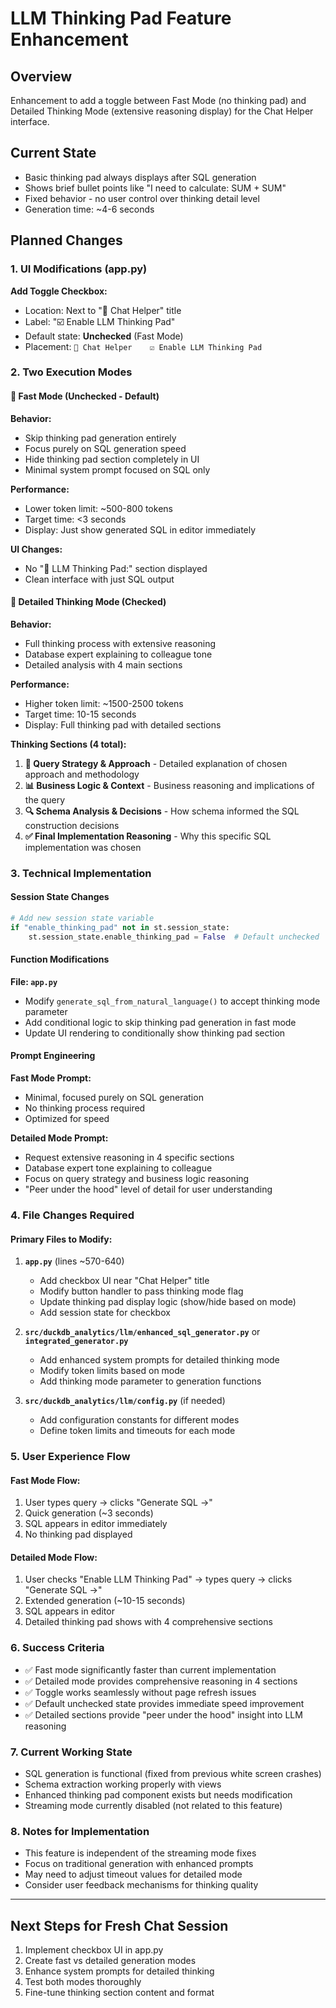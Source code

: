 # LLM Thinking Pad Feature Enhancement

## Overview
Enhancement to add a toggle between Fast Mode (no thinking pad) and Detailed Thinking Mode (extensive reasoning display) for the Chat Helper interface.

## Current State
- Basic thinking pad always displays after SQL generation
- Shows brief bullet points like "I need to calculate: SUM + SUM"
- Fixed behavior - no user control over thinking detail level
- Generation time: ~4-6 seconds

## Planned Changes

### 1. UI Modifications (app.py)

**Add Toggle Checkbox:**
- Location: Next to "💬 Chat Helper" title
- Label: "☑️ Enable LLM Thinking Pad" 
- Default state: **Unchecked** (Fast Mode)
- Placement: `💬 Chat Helper    ☑️ Enable LLM Thinking Pad`

### 2. Two Execution Modes

#### 🚀 Fast Mode (Unchecked - Default)
**Behavior:**
- Skip thinking pad generation entirely
- Focus purely on SQL generation speed
- Hide thinking pad section completely in UI
- Minimal system prompt focused on SQL only

**Performance:**
- Lower token limit: ~500-800 tokens
- Target time: <3 seconds
- Display: Just show generated SQL in editor immediately

**UI Changes:**
- No "🤖 LLM Thinking Pad:" section displayed
- Clean interface with just SQL output

#### 🧠 Detailed Thinking Mode (Checked)
**Behavior:**
- Full thinking process with extensive reasoning
- Database expert explaining to colleague tone
- Detailed analysis with 4 main sections

**Performance:**
- Higher token limit: ~1500-2500 tokens  
- Target time: 10-15 seconds
- Display: Full thinking pad with detailed sections

**Thinking Sections (4 total):**
1. **🎯 Query Strategy & Approach** - Detailed explanation of chosen approach and methodology
2. **📊 Business Logic & Context** - Business reasoning and implications of the query
3. **🔍 Schema Analysis & Decisions** - How schema informed the SQL construction decisions  
4. **✅ Final Implementation Reasoning** - Why this specific SQL implementation was chosen

### 3. Technical Implementation

#### Session State Changes
```python
# Add new session state variable
if "enable_thinking_pad" not in st.session_state:
    st.session_state.enable_thinking_pad = False  # Default unchecked
```

#### Function Modifications
**File: `app.py`**
- Modify `generate_sql_from_natural_language()` to accept thinking mode parameter
- Add conditional logic to skip thinking pad generation in fast mode
- Update UI rendering to conditionally show thinking pad section

#### Prompt Engineering
**Fast Mode Prompt:**
- Minimal, focused purely on SQL generation
- No thinking process required
- Optimized for speed

**Detailed Mode Prompt:**
- Request extensive reasoning in 4 specific sections
- Database expert tone explaining to colleague
- Focus on query strategy and business logic reasoning
- "Peer under the hood" level of detail for user understanding

### 4. File Changes Required

#### Primary Files to Modify:
1. **`app.py`** (lines ~570-640)
   - Add checkbox UI near "Chat Helper" title
   - Modify button handler to pass thinking mode flag
   - Update thinking pad display logic (show/hide based on mode)
   - Add session state for checkbox

2. **`src/duckdb_analytics/llm/enhanced_sql_generator.py`** or **`integrated_generator.py`**
   - Add enhanced system prompts for detailed thinking mode
   - Modify token limits based on mode
   - Add thinking mode parameter to generation functions

3. **`src/duckdb_analytics/llm/config.py`** (if needed)
   - Add configuration constants for different modes
   - Define token limits and timeouts for each mode

### 5. User Experience Flow

#### Fast Mode Flow:
1. User types query → clicks "Generate SQL →" 
2. Quick generation (~3 seconds)
3. SQL appears in editor immediately
4. No thinking pad displayed

#### Detailed Mode Flow:
1. User checks "Enable LLM Thinking Pad" → types query → clicks "Generate SQL →"
2. Extended generation (~10-15 seconds)  
3. SQL appears in editor
4. Detailed thinking pad shows with 4 comprehensive sections

### 6. Success Criteria
- ✅ Fast mode significantly faster than current implementation
- ✅ Detailed mode provides comprehensive reasoning in 4 sections
- ✅ Toggle works seamlessly without page refresh issues
- ✅ Default unchecked state provides immediate speed improvement
- ✅ Detailed sections provide "peer under the hood" insight into LLM reasoning

### 7. Current Working State
- SQL generation is functional (fixed from previous white screen crashes)
- Schema extraction working properly with views
- Enhanced thinking pad component exists but needs modification
- Streaming mode currently disabled (not related to this feature)

### 8. Notes for Implementation
- This feature is independent of the streaming mode fixes
- Focus on traditional generation with enhanced prompts
- May need to adjust timeout values for detailed mode
- Consider user feedback mechanisms for thinking quality

---

## Next Steps for Fresh Chat Session
1. Implement checkbox UI in app.py
2. Create fast vs detailed generation modes  
3. Enhance system prompts for detailed thinking
4. Test both modes thoroughly
5. Fine-tune thinking section content and format